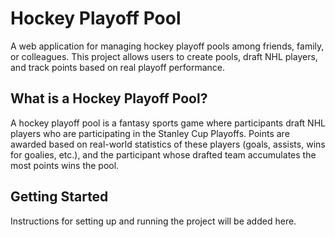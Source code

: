 # Hockey Playoff Pool

A web application for managing hockey playoff pools among friends, family, or colleagues. This project allows users to create pools, draft NHL players, and track points based on real playoff performance.

## What is a Hockey Playoff Pool?

A hockey playoff pool is a fantasy sports game where participants draft NHL players who are participating in the Stanley Cup Playoffs. Points are awarded based on real-world statistics of these players (goals, assists, wins for goalies, etc.), and the participant whose drafted team accumulates the most points wins the pool.

## Getting Started

Instructions for setting up and running the project will be added here.

